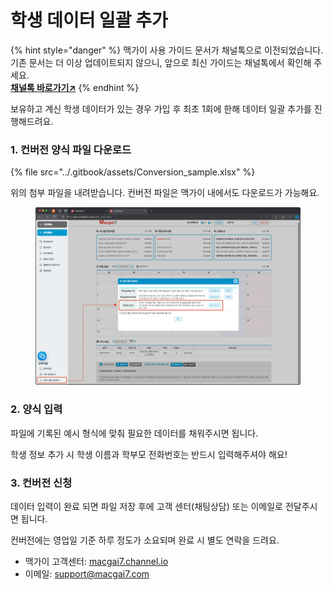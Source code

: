 # 학생 데이터 일괄 추가

{% hint style="danger" %}
맥가이 사용 가이드 문서가 채널톡으로 이전되었습니다.\
기존 문서는 더 이상 업데이트되지 않으니, 앞으로 최신 가이드는 채널톡에서 확인해 주세요.\
[**채널톡 바로가기↗**](https://docs.channel.io/macgai-guide/ko/articles/conversion-20e6279a)
{% endhint %}

보유하고 계신 학생 데이터가 있는 경우 가입 후 최초 1회에 한해 데이터 일괄 추가를 진행해드려요.

### 1. 컨버전 양식 파일 다운로드

{% file src="../.gitbook/assets/Conversion_sample.xlsx" %}

위의 첨부 파일을 내려받습니다.  컨버전 파일은 맥가이 내에서도 다운로드가 가능해요.

<figure><img src="../.gitbook/assets/image (140).png" alt=""><figcaption></figcaption></figure>

### 2. 양식 입력

파일에 기록된 예시 형식에 맞춰 필요한 데이터를 채워주시면 됩니다.

학생 정보 추가 시 학생 이름과 학부모 전화번호는 반드시 입력해주셔야 해요!

### 3. 컨버전 신청

데이터 입력이 완료 되면 파일 저장 후에 고객 센터(채팅상담) 또는 이메일로 전달주시면 됩니다.

컨버전에는 영업일 기준 하루 정도가 소요되며 완료 시 별도 연락을 드려요.

* 맥가이 고객센터: [macgai7.channel.io](https://macgai7.channel.io/home)
* 이메일: [support@macgai7.com](mailto:support@macgai7.com)
